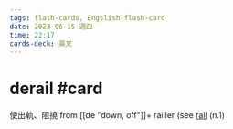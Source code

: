 ```yaml
---
tags: flash-cards, Engslish-flash-card
date: 2023-06-15-週四
time: 22:17
cards-deck: 英文
---
```


# derail #card 
使出軌、阻撓
from [[de "down, off"]]+ railler (see [rail](https://www.etymonline.com/word/rail?ref=etymonline_crossreference#etymonline_v_3304 "Etymology, meaning and definition of rail") (n.1)
